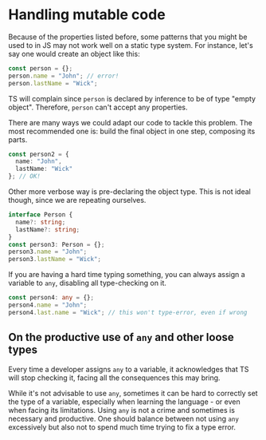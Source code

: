 # Handling mutable code

Because of the properties listed before, some patterns that you might be used to in JS may not work well on a static type system. For instance, let's say one would create an object like this:

```typescript
const person = {};
person.name = "John"; // error!
person.lastName = "Wick";
```

TS will complain since `person` is declared by inference to be of type "empty object". Therefore, `person` can't accept any properties.

There are many ways we could adapt our code to tackle this problem. The most recommended one is: build the final object in one step, composing its parts.

```typescript
const person2 = {
  name: "John",
  lastName: "Wick"
}; // OK!
```

Other more verbose way is pre-declaring the object type. This is not ideal though, since we are repeating ourselves.

```typescript
interface Person {
  name?: string;
  lastName?: string;
}
const person3: Person = {};
person3.name = "John";
person3.lastName = "Wick";
```

If you are having a hard time typing something, you can always assign a variable to `any`, disabling all type-checking on it.

```typescript
const person4: any = {};
person4.name = "John";
person4.last.name = "Wick"; // this won't type-error, even if wrong
```

## On the productive use of `any` and other loose types

Every time a developer assigns `any` to a variable, it acknowledges that TS will stop checking it, facing all the consequences this may bring.

While it's not advisable to use `any`, sometimes it can be hard to correctly set the type of a variable, especially when learning the language - or even when facing its limitations. Using `any` is not a crime and sometimes is necessary and productive. One should balance between not using `any` excessively but also not to spend much time trying to fix a type error.

